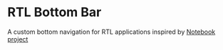 # RTL Bottom Bar
A custom bottom navigation for RTL applications inspired by [Notebook project](https://www.behance.net/gallery/90289597/Notebook-UI-Presentation)  
